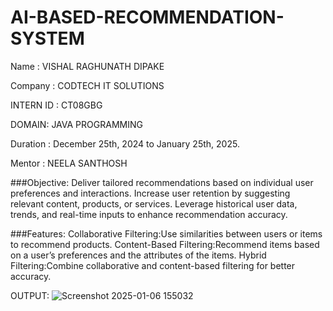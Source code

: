 # AI-BASED-RECOMMENDATION-SYSTEM

Name : VISHAL RAGHUNATH DIPAKE

Company : CODTECH IT SOLUTIONS

INTERN ID : CT08GBG

DOMAIN: JAVA PROGRAMMING

Duration : December 25th, 2024 to January 25th, 2025.

Mentor : NEELA SANTHOSH

###Objective: Deliver tailored recommendations based on individual user preferences and interactions. Increase user retention by suggesting relevant content, products, or services. Leverage historical user data, trends, and real-time inputs to enhance recommendation accuracy.

###Features: Collaborative Filtering:Use similarities between users or items to recommend products. Content-Based Filtering:Recommend items based on a user’s preferences and the attributes of the items. Hybrid Filtering:Combine collaborative and content-based filtering for better accuracy.

OUTPUT:  ![Screenshot 2025-01-06 155032](https://github.com/user-attachments/assets/daf2387a-9c8e-4a21-8ed3-c47ca2b7927e)

